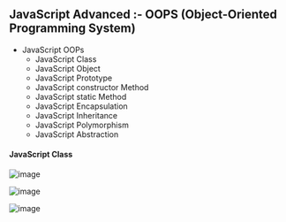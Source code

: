 ## JavaScript Advanced :- OOPS (Object-Oriented Programming System)

* JavaScript OOPs
   * JavaScript Class
   * JavaScript Object
   * JavaScript Prototype
   * JavaScript constructor Method
   * JavaScript static Method
   * JavaScript Encapsulation
   * JavaScript Inheritance
   * JavaScript Polymorphism
   * JavaScript Abstraction

 
#### JavaScript Class

![image](https://user-images.githubusercontent.com/40323661/155880173-79d74d25-f328-4d9d-9a1a-692feb55c356.png)

![image](https://user-images.githubusercontent.com/40323661/155880202-65fbb238-044c-441f-9475-f2ec9333504b.png)

![image](https://user-images.githubusercontent.com/40323661/155880219-26ba7b93-2566-424a-916a-78c515aa3fcb.png)
